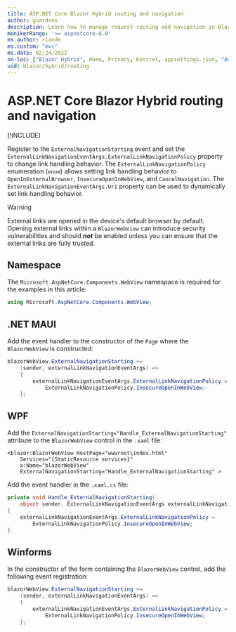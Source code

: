 ```yaml
---
title: ASP.NET Core Blazor Hybrid routing and navigation
author: guardrex
description: Learn how to manage request routing and navigation in Blazor Hybrid apps.
monikerRange: '>= aspnetcore-6.0'
ms.author: riande
ms.custom: "mvc"
ms.date: 02/24/2022
no-loc: ["Blazor Hybrid", Home, Privacy, Kestrel, appsettings.json, "ASP.NET Core Identity", cookie, Cookie, Blazor, "Blazor Server", "Blazor WebAssembly", "Identity", "Let's Encrypt", Razor, SignalR]
uid: blazor/hybrid/routing
---
```

# ASP.NET Core Blazor Hybrid routing and navigation

[!INCLUDE[](~/blazor/includes/blazor-hybrid-preview-notice.md)]

Register to the `ExternalNavigationStarting` event and set the `ExternalLinkNavigationEventArgs.ExternalLinkNavigationPolicy` property to change link handling behavior. The `ExternalLinkNavigationPolicy` enumeration (`enum`) allows setting link handling behavior to `OpenInExternalBrowser`, `InsecureOpenInWebView`, and `CancelNavigation`. The `ExternalLinkNavigationEventArgs.Uri` property can be used to dynamically set link handling behavior.

> [!WARNING]
> External links are opened in the device's default browser by default. Opening external links within a `BlazorWebView` can introduce security vulnerabilities and should ***not*** be enabled unless you can ensure that the external links are fully trusted.

## Namespace

The `Microsoft.AspNetCore.Components.WebView` namespace is required for the examples in this article:

```csharp
using Microsoft.AspNetCore.Components.WebView;
```
  
## .NET MAUI

Add the event handler to the constructor of the `Page` where the `BlazorWebView` is constructed:

```csharp
blazorWebView.ExternalNavigationStarting += 
    (sender, externalLinkNavigationEventArgs) =>
    {
        externalLinkNavigationEventArgs.ExternalLinkNavigationPolicy = 
            ExternalLinkNavigationPolicy.InsecureOpenInWebView;
    };
```

## WPF

Add the `ExternalNavigationStarting="Handle_ExternalNavigationStarting"` attribute to the `BlazorWebView` control in the `.xaml` file:

```xaml
<blazor:BlazorWebView HostPage="wwwroot\index.html" 
    Services="{StaticResource services}" 
    x:Name="blazorWebView" 
    ExternalNavigationStarting="Handle_ExternalNavigationStarting" >
```

Add the event handler in the `.xaml.cs` file:

```csharp
private void Handle_ExternalNavigationStarting(
    object sender, ExternalLinkNavigationEventArgs externalLinkNavigationEventArgs)
{
    externalLinkNavigationEventArgs.ExternalLinkNavigationPolicy = 
        ExternalLinkNavigationPolicy.InsecureOpenInWebView;
}
```

## Winforms

In the constructor of the form containing the `BlazorWebView` control, add the following event registration:

```csharp
blazorWebView.ExternalNavigationStarting += 
    (sender, externalLinkNavigationEventArgs) =>
    {
        externalLinkNavigationEventArgs.ExternalLinkNavigationPolicy = 
            ExternalLinkNavigationPolicy.InsecureOpenInWebView;
    };
```

